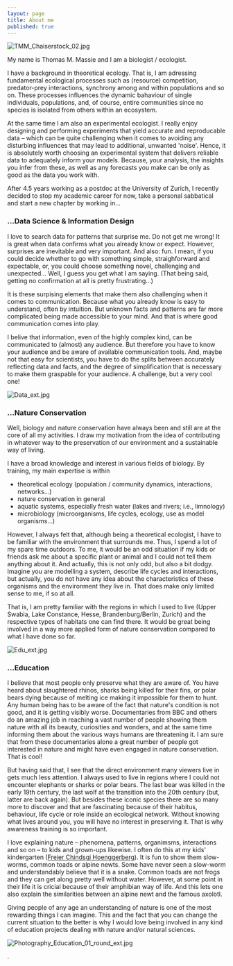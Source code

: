 ```yaml
---
layout: page
title: About me
published: true
---
```

![TMM_Chaiserstock_02.jpg]({{site.baseurl}}/img/TMM_Chaiserstock_02.jpg)

My name is Thomas M. Massie and I am a biologist / ecologist.

I have a background in theoretical ecology. That is, I am adressing fundamental ecological processes such as (resource) competition, predator-prey interactions, synchrony among and within populations and so on. These processes influences the dynamic bahaviour of single individuals, populations, and, of course, entire communities since no species is isolated from others within an ecosystem.  

At the same time I am also an experimental ecologist. I really enjoy designing and performing experiments that yield accurate and reproducable data – which can be quite challenging when it comes to avoiding any disturbing influences that may lead to additional, unwanted 'noise'. Hence, it is absolutely worth choosing an experimental system that delivers reliable data to adequately inform your models. Because, your analysis, the insights you infer from these, as well as any forecasts you make can be only as good as the data you work with.  

After 4.5 years working as a postdoc at the University of Zurich, I recently decided to stop my academic career for now, take a personal sabbatical and start a new chapter by working in...


### ...Data Science & Information Design

I love to search data for patterns that surprise me. Do not get me wrong! It is great when data confirms what you already know or expect. However, surprises are inevitable and very important. And also: fun. I mean, if you could decide whether to go with something simple, straighforward and expectable, or, you could choose something novel, challenging and unexpected... Well, I guess you get what I am saying. (That being said, getting no confirmation at all is pretty frustrating...)  

It is these surpising elements that make them also challenging when it comes to communication. Because what you already know is easy to understand, often by intuition. But unknown facts and patterns are far more complicated being made accessible to your mind. And that is where good communication comes into play.  

I belive that information, even of the highly complex kind, can be communicated to (almost) any audience. But therefore you have to know your audience and be aware of available communication tools. And, maybe not that easy for scientists, you have to do the splits between accurately reflecting data and facts, and the degree of simplification that is necessary to make them graspable for your audience. A challenge, but a very cool one!

![Data_ext.jpg]({{site.baseurl}}/img/Data_ext.jpg)  


### ...Nature Conservation

Well, biology and nature conservation have always been and still are at the core of all my activities. I draw my motivation from the idea of contributing in whatever way to the preservation of our environment and a sustainable way of living.

I have a broad knowledge and interest in various fields of biology. By training, my main expertise is within
  * theoretical ecology (population / community dynamics, interactions, networks...)
  * nature conservation in general
  * aquatic systems, especially fresh water (lakes and rivers; i.e., limnology)
  * microbiology (microorganisms, life cycles, ecology, use as model organisms...)

However, I always felt that, although being a theoretical ecologist, I have to be familiar with the environment that surrounds me. Thus, I spend a lot of my spare time outdoors. To me, it would be an odd situation if my kids or friends ask me about a specific plant or animal and I could not tell them anything about it. And actually, this is not only odd, but also a bit dodgy. Imagine you are modelling a system, describe life cycles and interactions, but actually, you do not have any idea about the characteristics of these organisms and the environment they live in. That does make only limited sense to me, if so at all.

That is, I am pretty familiar with the regions in which I used to live (Upper Swabia, Lake Constance, Hesse, Brandenburg/Berlin, Zurich) and the respective types of habitats one can find there. It would be great being involved in a way more applied form of nature conservation compared to what I have done so far.

![Edu_ext.jpg]({{site.baseurl}}/img/Edu_ext.jpg)  


### ...Education

I believe that most people only preserve what they are aware of. You have heard about slaughtered rhinos, sharks being killed for their fins, or polar bears dying because of melting ice making it impossible for them to hunt. Any human being has to be aware of the fact that nature's condition is not good, and it is getting visibly worse. Documentaries from BBC and others do an amazing job in reaching a vast number of people showing them nature with all its beauty, curiosities and wonders, and at the same time informing them about the various ways humans are threatening it. I am sure that from these documentaries alone a great number of people got interested in nature and might have even engaged in nature conservation. That is cool!

But having said that, I see that the direct environment many viewers live in gets much less attention. I always used to live in regions where I could not encounter elephants or sharks or polar bears. The last bear was killed in the early 19th century, the last wolf at the transition into the 20th century (but, latter are back again). But besides these iconic species there are so many more to discover and that are fascinating because of their habitus, behaviour, life cycle or role inside an ecological network. Without knowing what lives around you, you will have no interest in preserving it. That is why awareness training is so important. 

I love explaining nature – phenomena, patterns, organimsms, interactions and so on – to kids and grown-ups likewise. I often do this at my kids' kindergarten ([Freier Chindsgi Hoenggerberg](http://chindsgi-hoenggerberg.ch/)). It is fun to show them slow-worms, common toads or alpine newts. Some have never seen a slow-worm and understandably believe that it is a snake. Common toads are not frogs and they can get along pretty well without water. However, at some point in their life it is cricial because of their amphibian way of life. And this lets one also explain the similarities between an alpine newt and the famous axolotl. 

Giving people of any age an understanding of nature is one of the most rewarding things I can imagine. This and the fact that you can change the current situation to the better is why I would love being involved in any kind of education projects dealing with nature and/or natural sciences.

![Photography_Education_01_round_ext.jpg]({{site.baseurl}}/img/Photography_Education_01_round_ext.jpg)  














.
